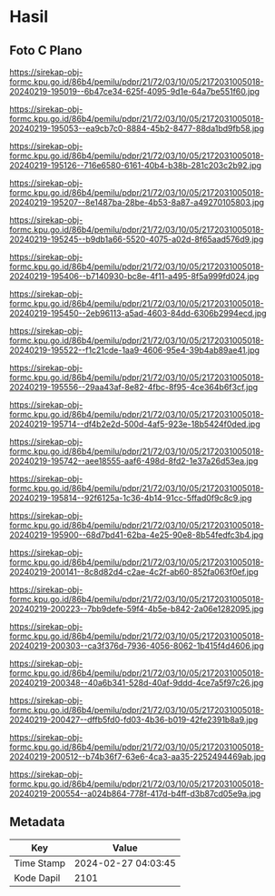 # Hasil

## Foto C Plano

https://sirekap-obj-formc.kpu.go.id/86b4/pemilu/pdpr/21/72/03/10/05/2172031005018-20240219-195019--6b47ce34-625f-4095-9d1e-64a7be551f60.jpg

https://sirekap-obj-formc.kpu.go.id/86b4/pemilu/pdpr/21/72/03/10/05/2172031005018-20240219-195053--ea9cb7c0-8884-45b2-8477-88da1bd9fb58.jpg

https://sirekap-obj-formc.kpu.go.id/86b4/pemilu/pdpr/21/72/03/10/05/2172031005018-20240219-195126--716e6580-6161-40b4-b38b-281c203c2b92.jpg

https://sirekap-obj-formc.kpu.go.id/86b4/pemilu/pdpr/21/72/03/10/05/2172031005018-20240219-195207--8e1487ba-28be-4b53-8a87-a49270105803.jpg

https://sirekap-obj-formc.kpu.go.id/86b4/pemilu/pdpr/21/72/03/10/05/2172031005018-20240219-195245--b9db1a66-5520-4075-a02d-8f65aad576d9.jpg

https://sirekap-obj-formc.kpu.go.id/86b4/pemilu/pdpr/21/72/03/10/05/2172031005018-20240219-195406--b7140930-bc8e-4f11-a495-8f5a999fd024.jpg

https://sirekap-obj-formc.kpu.go.id/86b4/pemilu/pdpr/21/72/03/10/05/2172031005018-20240219-195450--2eb96113-a5ad-4603-84dd-6306b2994ecd.jpg

https://sirekap-obj-formc.kpu.go.id/86b4/pemilu/pdpr/21/72/03/10/05/2172031005018-20240219-195522--f1c21cde-1aa9-4606-95e4-39b4ab89ae41.jpg

https://sirekap-obj-formc.kpu.go.id/86b4/pemilu/pdpr/21/72/03/10/05/2172031005018-20240219-195556--29aa43af-8e82-4fbc-8f95-4ce364b6f3cf.jpg

https://sirekap-obj-formc.kpu.go.id/86b4/pemilu/pdpr/21/72/03/10/05/2172031005018-20240219-195714--df4b2e2d-500d-4af5-923e-18b5424f0ded.jpg

https://sirekap-obj-formc.kpu.go.id/86b4/pemilu/pdpr/21/72/03/10/05/2172031005018-20240219-195742--aee18555-aaf6-498d-8fd2-1e37a26d53ea.jpg

https://sirekap-obj-formc.kpu.go.id/86b4/pemilu/pdpr/21/72/03/10/05/2172031005018-20240219-195814--92f6125a-1c36-4b14-91cc-5ffad0f9c8c9.jpg

https://sirekap-obj-formc.kpu.go.id/86b4/pemilu/pdpr/21/72/03/10/05/2172031005018-20240219-195900--68d7bd41-62ba-4e25-90e8-8b54fedfc3b4.jpg

https://sirekap-obj-formc.kpu.go.id/86b4/pemilu/pdpr/21/72/03/10/05/2172031005018-20240219-200141--8c8d82d4-c2ae-4c2f-ab60-852fa063f0ef.jpg

https://sirekap-obj-formc.kpu.go.id/86b4/pemilu/pdpr/21/72/03/10/05/2172031005018-20240219-200223--7bb9defe-59f4-4b5e-b842-2a06e1282095.jpg

https://sirekap-obj-formc.kpu.go.id/86b4/pemilu/pdpr/21/72/03/10/05/2172031005018-20240219-200303--ca3f376d-7936-4056-8062-1b415f4d4606.jpg

https://sirekap-obj-formc.kpu.go.id/86b4/pemilu/pdpr/21/72/03/10/05/2172031005018-20240219-200348--40a6b341-528d-40af-9ddd-4ce7a5f97c26.jpg

https://sirekap-obj-formc.kpu.go.id/86b4/pemilu/pdpr/21/72/03/10/05/2172031005018-20240219-200427--dffb5fd0-fd03-4b36-b019-42fe2391b8a9.jpg

https://sirekap-obj-formc.kpu.go.id/86b4/pemilu/pdpr/21/72/03/10/05/2172031005018-20240219-200512--b74b36f7-63e6-4ca3-aa35-2252494469ab.jpg

https://sirekap-obj-formc.kpu.go.id/86b4/pemilu/pdpr/21/72/03/10/05/2172031005018-20240219-200554--a024b864-778f-417d-b4ff-d3b87cd05e9a.jpg


## Metadata

| Key        | Value               |
| ---------- | ------------------- |
| Time Stamp | 2024-02-27 04:03:45 |
| Kode Dapil | 2101                |



